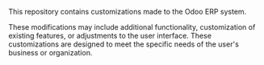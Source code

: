 
This repository contains customizations made to the Odoo ERP system.

These modifications may include additional functionality, customization of existing features, or adjustments to the user interface. These customizations are designed to meet the specific needs of the user's business or organization.
